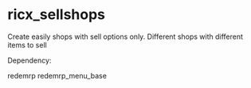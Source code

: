# ricx_sellshops
Create easily shops with sell options only. Different shops with different items to sell

 Dependency:
 
 redemrp
 redemrp_menu_base
